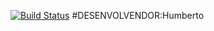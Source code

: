 [![Build Status](https://travis-ci.com/111Berto/fj22-ingressos.svg?branch=master)](https://travis-ci.com/111Berto/fj22-ingressos)
#DESENVOLVENDOR:Humberto